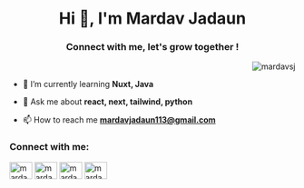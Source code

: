 <h1 align="center">Hi 👋, I'm Mardav Jadaun</h1>
<h3 align="center">Connect with me, let's grow together !</h3>

<p align="right"> <img src="https://komarev.com/ghpvc/?username=mardavsj&label=Profile%20views&color=0e75b6&style=flat" alt="mardavsj" /> </p>

- 🌱 I’m currently learning **Nuxt, Java**

- 💬 Ask me about **react, next, tailwind, python**

- 📫 How to reach me **mardavjadaun113@gmail.com**

<h3 align="left">Connect with me:</h3>
<p align="left">
<a href="https://twitter.com/mardav_13" target="blank"><img align="center" src="https://raw.githubusercontent.com/rahuldkjain/github-profile-readme-generator/master/src/images/icons/Social/twitter.svg" alt="mardav_13" height="30" width="40" /></a>
<a href="https://linkedin.com/in/mardav jadaun" target="blank"><img align="center" src="https://raw.githubusercontent.com/rahuldkjain/github-profile-readme-generator/master/src/images/icons/Social/linked-in-alt.svg" alt="mardav jadaun" height="30" width="40" /></a>
<a href="https://instagram.com/mardav_113" target="blank"><img align="center" src="https://raw.githubusercontent.com/rahuldkjain/github-profile-readme-generator/master/src/images/icons/Social/instagram.svg" alt="mardav_113" height="30" width="40" /></a>
<a href="https://www.leetcode.com/mardav13" target="blank"><img align="center" src="https://raw.githubusercontent.com/rahuldkjain/github-profile-readme-generator/master/src/images/icons/Social/leet-code.svg" alt="mardav13" height="30" width="40" /></a>
</p>
<!-- <p><img align="left" src="https://github-readme-stats.vercel.app/api/top-langs?username=mardavsj&show_icons=true&locale=en&layout=compact" alt="mardavsj" /></p> -->


